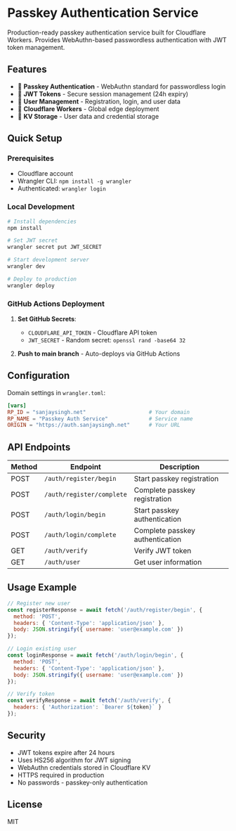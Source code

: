 # Passkey Authentication Service

Production-ready passkey authentication service built for Cloudflare Workers. Provides WebAuthn-based passwordless authentication with JWT token management.

## Features

- 🔐 **Passkey Authentication** - WebAuthn standard for passwordless login
- 🔑 **JWT Tokens** - Secure session management (24h expiry)
- 👥 **User Management** - Registration, login, and user data
- 🚀 **Cloudflare Workers** - Global edge deployment
- 💾 **KV Storage** - User data and credential storage

## Quick Setup

### Prerequisites
- Cloudflare account
- Wrangler CLI: `npm install -g wrangler`
- Authenticated: `wrangler login`

### Local Development
```bash
# Install dependencies
npm install

# Set JWT secret
wrangler secret put JWT_SECRET

# Start development server
wrangler dev

# Deploy to production
wrangler deploy
```

### GitHub Actions Deployment
1. **Set GitHub Secrets**:
   - `CLOUDFLARE_API_TOKEN` - Cloudflare API token
   - `JWT_SECRET` - Random secret: `openssl rand -base64 32`

2. **Push to main branch** - Auto-deploys via GitHub Actions

## Configuration

Domain settings in `wrangler.toml`:
```toml
[vars]
RP_ID = "sanjaysingh.net"                    # Your domain
RP_NAME = "Passkey Auth Service"             # Service name
ORIGIN = "https://auth.sanjaysingh.net"      # Your URL
```

## API Endpoints

| Method | Endpoint | Description |
|--------|----------|-------------|
| POST | `/auth/register/begin` | Start passkey registration |
| POST | `/auth/register/complete` | Complete passkey registration |
| POST | `/auth/login/begin` | Start passkey authentication |
| POST | `/auth/login/complete` | Complete passkey authentication |
| GET | `/auth/verify` | Verify JWT token |
| GET | `/auth/user` | Get user information |

## Usage Example

```javascript
// Register new user
const registerResponse = await fetch('/auth/register/begin', {
  method: 'POST',
  headers: { 'Content-Type': 'application/json' },
  body: JSON.stringify({ username: 'user@example.com' })
});

// Login existing user
const loginResponse = await fetch('/auth/login/begin', {
  method: 'POST',
  headers: { 'Content-Type': 'application/json' },
  body: JSON.stringify({ username: 'user@example.com' })
});

// Verify token
const verifyResponse = await fetch('/auth/verify', {
  headers: { 'Authorization': `Bearer ${token}` }
});
```

## Security

- JWT tokens expire after 24 hours
- Uses HS256 algorithm for JWT signing
- WebAuthn credentials stored in Cloudflare KV
- HTTPS required in production
- No passwords - passkey-only authentication

## License

MIT 
